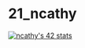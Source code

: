 # 21_ncathy
[![ncathy's 42 stats](https://badge42.herokuapp.com/api/stats/ncathy)](https://github.com/JaeSeoKim/badge42)
